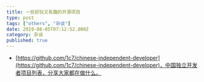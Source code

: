 ```yaml
---
title: 一些好玩又有趣的开源项目
type: post
tags: ["others", "杂谈"]
date: 2019-08-05T07:12:52.000Z
category: 杂谈
published: true
---
```


- [https://github.com/1c7/chinese-independent-developer](https://github.com/1c7/chinese-independent-developer)，中国独立开发者项目列表，分享大家都在做什么。


